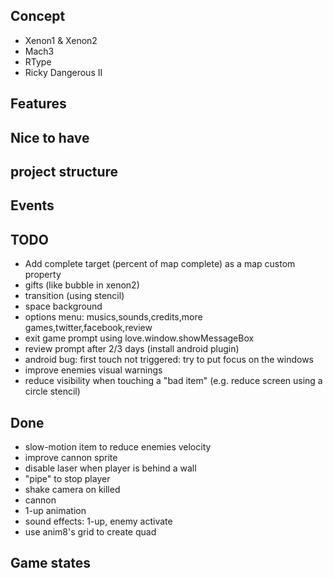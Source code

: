 ## Concept

* Xenon1 & Xenon2
* Mach3
* RType
* Ricky Dangerous II

## Features

## Nice to have

## project structure

## Events

## TODO

* Add complete target (percent of map complete) as a map custom property
* gifts (like bubble in xenon2)
* transition (using stencil)
* space background
* options menu: musics,sounds,credits,more games,twitter,facebook,review
* exit game prompt using love.window.showMessageBox
* review prompt after 2/3 days (install android plugin)
* android bug: first touch not triggered: try to put focus on the windows
* improve enemies visual warnings
* reduce visibility when touching a "bad item" (e.g. reduce screen using a circle stencil)

## Done
* slow-motion item to reduce enemies velocity
* improve cannon sprite
* disable laser when player is behind a wall
* "pipe" to stop player
* shake camera on killed
* cannon
* 1-up animation
* sound effects: 1-up, enemy activate
* use anim8's grid to create quad

## Game states
